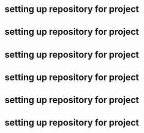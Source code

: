 # setting up repository for project
# setting up repository for project
# setting up repository for project
# setting up repository for project
# setting up repository for project
# setting up repository for project

